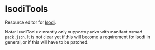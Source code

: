 # IsodiTools

Resource editor for [Isodi](https://github.com/Samerion/Isodi).

Note: IsodiTools currently only supports packs with manifest named `pack.json`. It is not clear yet if this will become
a requirement for Isodi in general, or if this will have to be patched.
